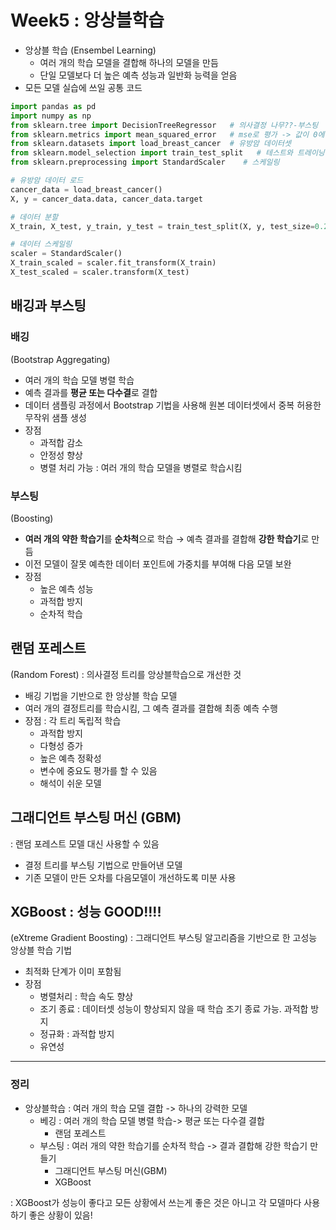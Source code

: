 # Week5 : 앙상블학습
- 앙상블 학습 (Ensembel Learning)
    - 여러 개의 학습 모델을 결합해 하나의 모델을 만듬
    - 단일 모델보다 더 높은 예측 성능과 일반화 능력을 얻음
- 모든 모델 실습에 쓰일 공통 코드
```py
import pandas as pd
import numpy as np
from sklearn.tree import DecisionTreeRegressor   # 의사결정 나무??-부스팅
from sklearn.metrics import mean_squared_error   # mse로 평가 -> 값이 0에 가까울수록 모델 성능 good
from sklearn.datasets import load_breast_cancer  # 유방암 데이터셋
from sklearn.model_selection import train_test_split   # 테스트와 트레이닝 데이터 나누기
from sklearn.preprocessing import StandardScaler    # 스케일링

# 유방암 데이터 로드
cancer_data = load_breast_cancer()
X, y = cancer_data.data, cancer_data.target

# 데이터 분할
X_train, X_test, y_train, y_test = train_test_split(X, y, test_size=0.2, random_state=42)

# 데이터 스케일링
scaler = StandardScaler()
X_train_scaled = scaler.fit_transform(X_train)
X_test_scaled = scaler.transform(X_test)
```
## 배깅과 부스팅

### 배깅 
(Bootstrap Aggregating)
* 여러 개의 학습 모델 병렬 학습
* 예측 결과를 **평균 또는 다수결**로 결합
* 데이터 샘플링 과정에서 Bootstrap 기법을 사용해 원본 데이터셋에서 중복 허용한 무작위 샘플 생성
* 장점
  * 과적합 감소
  * 안정성 향상
  * 병렬 처리 가능 : 여러 개의 학습 모델을 병렬로 학습시킴


### 부스팅
(Boosting)
* **여러 개의 약한 학습기**를 **순차척**으로 학습 → 예측 결과를 결합해 **강한 학습기**로 만듬
* 이전 모델이 잘못 예측한 데이터 포인트에 가중치를 부여해 다음 모델 보완
* 장점
  * 높은 예측 성능
  * 과적합 방지
  * 순차적 학습

## 랜덤 포레스트

(Random Forest)
: 의사결정 트리를 앙상블학습으로 개선한 것
* 배깅 기법을 기반으로 한 앙상블 학습 모델
* 여러 개의 결정트리를 학습시킴, 그 예측 결과를 결합해 최종 예측 수행
* 장점 : 각 트리 독립적 학습
  - 과적합 방지
  - 다형성 증가
  - 높은 예측 정확성
  - 변수에 중요도 평가를 할 수 있음
  - 해석이 쉬운 모델


## 그래디언트 부스팅 머신 (GBM)
: 랜덤 포레스트 모델 대신 사용할 수 있음
* 결정 트리를 부스팅 기법으로 만들어낸 모델
* 기존 모델이 만든 오차를 다음모델이 개선하도록 미분 사용



## **XGBoost** : 성능 GOOD!!!!
 (eXtreme Gradient Boosting)
 : 그래디언트 부스팅 알고리즘을 기반으로 한 고성능 앙상블 학습 기법
 * 최적화 단계가 이미 포함됨
 * 장점
   * 병렬처리 : 학습 속도 향상
    * 조기 종료 : 데이터셋 성능이 향상되지 않을 때 학습 조기 종료 가능. 과적합 방지
    * 정규화 : 과적합 방지
    * 유연성

---
### 정리


* 앙상블학습 : 여러 개의 학습 모델 결합 -> 하나의 강력한 모델
  * 베깅 : 여러 개의 학습 모델 병렬 학습-> 평균 또는 다수결 결합
    * 랜덤 포레스트
  * 부스팅 : 여러 개의 약한 학습기를 순차적 학습 -> 결과 결합해 강한 학습기 만들기
    * 그래디언트 부스팅 머신(GBM)
    * XGBoost

: XGBoost가 성능이 좋다고 모든 상황에서 쓰는게 좋은 것은 아니고 각 모델마다 사용하기 좋은 상황이 있음!
